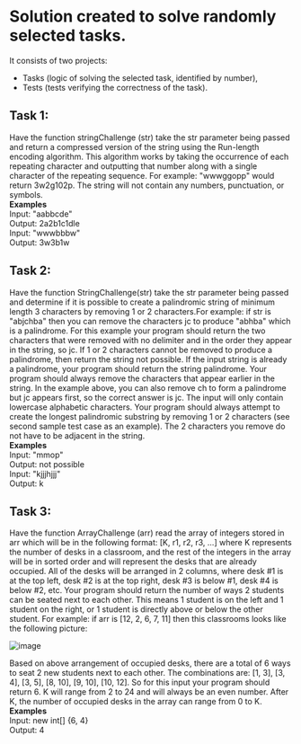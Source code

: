 # Solution created to solve randomly selected tasks. 

It consists of two projects:
- Tasks (logic of solving the selected task, identified by number),
- Tests (tests verifying the correctness of the task).

## Task 1:
Have the function stringChallenge (str) take the str parameter being passed and return a compressed version of the string using the Run-length encoding algorithm. This algorithm works by taking the occurrence of each repeating character and outputting that number along with a single character of the repeating sequence. For example: "wwwggopp" would return 3w2g102p. The string will not contain any numbers, punctuation, or symbols.\
**Examples**\
Input: "aabbcde"\
Output: 2a2b1c1dle\
Input: "wwwbbbw"\
Output: 3w3b1w

## Task 2:
Have the function StringChallenge(str) take the str parameter being passed and determine if it is possible to create a palindromic string of minimum length 3 characters by removing 1 or 2 characters.For example: if str is "abjchba" then you can remove the characters jc to produce "abhba" which is a palindrome. For this example your program should return the two characters that were removed with no delimiter and in the order they appear in the string, so jc. If 1 or 2 characters cannot be removed to produce a palindrome, then return the string not possible.
If the input string is already a palindrome, your program should return the string palindrome. Your program should always remove the characters that appear earlier in the string. In the example above, you can also remove ch to form a palindrome but jc appears first, so the correct answer is jc.
The input will only contain lowercase alphabetic characters. Your program should always attempt to create the longest palindromic substring by removing 1 or 2 characters (see second sample test case as an example). The 2 characters you remove do not have to be adjacent in the string.\
**Examples**\
Input: "mmop"\
Output: not possible\
Input: "kjjjhjjj"\
Output: k

## Task 3:
Have the function ArrayChallenge (arr) read the array of integers stored in arr which will be in the following format: [K, r1, r2, r3, ...] where K represents the number of desks in a classroom, and the rest of the integers in the array will be in sorted order and will represent the desks that are already occupied. All of the desks will be arranged in 2 columns, where desk #1 is at the top left, desk #2 is at the top right, desk #3 is below #1, desk #4 is below #2, etc. Your program should return the number of ways 2 students can be seated next to each other. This means 1 student is on the left and 1 student on the right, or 1 student is directly above or below the other student.
For example: if arr is [12, 2, 6, 7, 11] then this classrooms looks like the following picture:

![image](https://user-images.githubusercontent.com/24829262/225136642-ae71c3f2-f9e8-40f7-9301-9dae52408e48.png)

Based on above arrangement of occupied desks, there are a total of 6 ways to seat 2 new students next to each other. The combinations are: [1, 3], [3, 4], [3, 5], [8, 10], [9, 10], [10, 12]. So for this input your program should return 6. K will range from 2 to 24 and will always be an even number. After K, the number of occupied desks in the array can range from 0 to K.\
**Examples**\
Input: new int[] {6, 4}\
Output: 4

